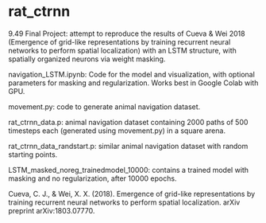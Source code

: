 # rat_ctrnn

9.49 Final Project: attempt to reproduce the results of Cueva & Wei 2018 (Emergence of grid-like representations by training recurrent neural
networks to perform spatial localization) with an LSTM structure, with spatially organized neurons via weight masking. 

navigation_LSTM.ipynb: Code for the model and visualization, with optional parameters for masking and regularization. Works best in Google Colab with GPU.

movement.py: code to generate animal navigation dataset.

rat_ctrnn_data.p: animal navigation dataset containing 2000 paths of 500 timesteps each (generated using movement.py) in a square arena.

rat_ctrnn_data_randstart.p: similar animal navigation dataset with random starting points.

LSTM_masked_noreg_trainedmodel_10000: contains a trained model with masking and no regularization, after 10000 epochs. 


Cueva, C. J., & Wei, X. X. (2018). Emergence of grid-like representations by training recurrent neural
networks to perform spatial localization. arXiv preprint arXiv:1803.07770.

